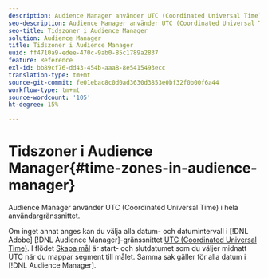 ```yaml
---
description: Audience Manager använder UTC (Coordinated Universal Time) i hela användargränssnittet.
seo-description: Audience Manager använder UTC (Coordinated Universal Time) i hela användargränssnittet.
seo-title: Tidszoner i Audience Manager
solution: Audience Manager
title: Tidszoner i Audience Manager
uuid: ff4710a9-edee-470c-9ab0-85c1789a2837
feature: Reference
exl-id: bb89cf76-dd43-454b-aaa8-8e5415493ecc
translation-type: tm+mt
source-git-commit: fe01ebac8c0d0ad3630d3853e0bf32f0b00f6a44
workflow-type: tm+mt
source-wordcount: '105'
ht-degree: 15%

---
```


# Tidszoner i Audience Manager{#time-zones-in-audience-manager}

Audience Manager använder UTC (Coordinated Universal Time) i hela användargränssnittet.

Om inget annat anges kan du välja alla datum- och datumintervall i [!DNL Adobe] [!DNL Audience Manager]-gränssnittet [UTC (Coordinated Universal Time)](https://www.timeanddate.com/worldclock/timezone/utc). I flödet [Skapa mål](../features/destinations/create-cookie-destination.md#segments-mapping) är start- och slutdatumet som du väljer midnatt UTC när du mappar segment till målet. Samma sak gäller för alla datum i [!DNL Audience Manager].
